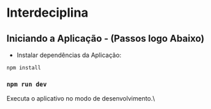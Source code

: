 # Interdeciplina

## Iniciando a Aplicação - (Passos logo Abaixo)

- Instalar dependências da Aplicação:

```
npm install
```
### `npm run dev`

Executa o aplicativo no modo de desenvolvimento.\
